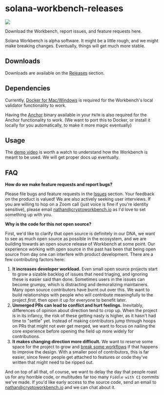 # solana-workbench-releases
![](https://avatars.githubusercontent.com/u/94653053?s=200)

Download the Workbench, report issues, and feature requests here.

Solana Workbench is alpha software. It might be a little rough, and we might make breaking changes. Eventually, things will get much more stable.

## Downloads

Downloads are available on the [Releases](https://github.com/workbenchapp/solana-workbench-releases/releases) section.

## Dependencies

Currently, [Docker for Mac/Windows](https://docker.com) is required for the Workbench's local validator functionality to work.

Having the [Anchor](https://github.com/project-serum/anchor) binary available in your `PATH` is also required for the Anchor functionality to work. (We want to port this to Docker, or install it locally for you automatically, to make it more magic eventually)

## Usage

The [demo video](https://www.youtube.com/watch?v=b0V0FcI-upo) is worth a watch to understand how the Workbench is meant to be used. We will get proper docs up eventually.

## FAQ

**How do we make feature requests and report bugs?**

Please file bugs and feature requests in the [Issues](https://github.com/workbenchapp/solana-workbench-releases/issues) section. Your feedback on the product is valued! We are also actively seeking user interviews. If you are willing to hop on a Zoom call (just voice is fine if you're identity sensitive), please email nathan@cryptoworkbench.io as I'd love to set something up with you.

**Why is the code for this not open source?**

First, we'd like to clarify that open source is definitely in our DNA, we want to see as much open source as possible in the ecosystem, and we are building towards an open source release of Workbench at some point. Our experience working with open source in the past has been that being open source from day one can interfere with product development. There are a few contributing factors here:

1. **It increases developer workload.** Even small open source projects start to grow a sizable backlog of issues that need triaging, and ignoring these is easier said than done. Sometimes users in the issues can become grumpy, which is distracting and demoralizing maintainers. Many open source contributors have burnt out over this. We want to build relationships with people who will contribute meaningfully to the project _first_, then open it up for everyone to benefit later.
2. **Unmerged PRs can lead to conflict and hurt feelings.** Inevitably, differences of opinion about direction tend to crop up. When the project is in its infancy, the risk of these getting nasty is higher, as it hasn't had time to "settle" yet. Instead of making contributors jump through hoops on PRs that might not ever get merged, we want to focus on nailing the core experience before opening the field up more widely for contributions.
3. **It makes changing direction more difficult.** We want to reserve some space for the project to grow and [break some workflows](https://xkcd.com/1172/) if that happens to improve the design. With a smaller pool of contributors, this is far easier, since fewer people get attached to features or code they've written that might need to be ripped out.

And on top of all that, of course, we want to delay the day that people roast us for any horrible code, or multitudes far too many `Fiddle with CI` commits we've made. If you'd like early access to the source code, send an email to nathan@cryptoworkbench.io and we can chat about it.
